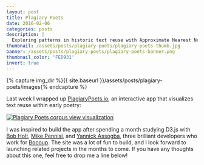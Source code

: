 ```yaml
---
layout: post
title: Plagiary Poets
date: 2016-02-06
categories: posts
description: |
  Exploring patterns in historic text reuse with Approximate Nearest Neighbors (Oh Ya!) and D3.js.
thumbnail: /assets/posts/plagiary-poets/plagiary-poets-thumb.jpg
banner: /assets/posts/plagiary-poets/plagiary-poets-banner.png
thumbnail_color: 'FED931'
invert: true
---
```


{% capture img_dir %}{{ site.baseurl }}/assets/posts/plagiary-poets/images{% endcapture %}

Last week I wrapped up [PlagiaryPoets.io][plagiary-poets], an interactive app that visualizes text reuse within early poetry:

<a href='http://plagiarypoets.github.io'>
  <img class='large' src='{{ img_dir }}/plagiary-poets.png' style='border:1px solid #ccc;' alt='Plagiary Poets corpus view visualization'>
</a>

I was inspired to build the app after spending a month studying D3.js with [Bob Holt][bob-holt], [Mike Pennisi][mike-pennisi], and [Yannick Assogba][yannick-assogba], three brilliant developers who work for [Bocoup][bocoup]. The site was a lot of fun to build, and I look forward to launching related projects in the months to come. If you have any thoughts about this one, feel free to drop me a line below!

[plagiary-poets]:http://plagiarypoets.github.io
[bob-holt]:https://github.com/bobholt
[mike-pennisi]:https://github.com/jugglinmike
[yannick-assogba]:http://yannickassogba.info/
[bocoup]:https://bocoup.com/
